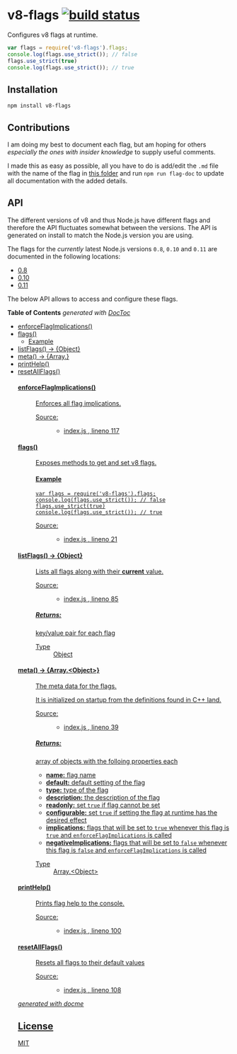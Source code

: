 # v8-flags [![build status](https://secure.travis-ci.org/thlorenz/v8-flags.png)](http://travis-ci.org/thlorenz/v8-flags)

Configures v8 flags at runtime.

```js
var flags = require('v8-flags').flags;
console.log(flags.use_strict()); // false
flags.use_strict(true)
console.log(flags.use_strict()); // true
```

## Installation

    npm install v8-flags

## Contributions

I am doing my best to document each flag, but am hoping for others *especially the ones with insider knowledge* to supply useful comments.

I made this as easy as possible, all you have to do is add/edit the `.md` file with the name of the flag in [this
folder](https://github.com/thlorenz/v8-flags/tree/master/scripts/comments) and run `npm run flag-doc` to
update all documentation with the added details.

## API

The different versions of v8 and thus Node.js have different flags and therefore the API fluctuates somewhat between the
versions. The API is generated on install to match the Node.js version you are using.

The flags for the *currently* latest Node.js versions `0.8`, `0.10` and `0.11` are documented in the following
locations:

- [0.8](https://github.com/thlorenz/v8-flags/blob/master/flags-0.8.md)
- [0.10](https://github.com/thlorenz/v8-flags/blob/master/flags-0.10.md)
- [0.11](https://github.com/thlorenz/v8-flags/blob/master/flags-0.11.md)

The below API allows to access and configure these flags.

<!-- START doctoc generated TOC please keep comment here to allow auto update -->
<!-- DON'T EDIT THIS SECTION, INSTEAD RE-RUN doctoc TO UPDATE -->
**Table of Contents**  *generated with [DocToc](http://doctoc.herokuapp.com/)*

- [enforceFlagImplications()](#enforceflagimplications)
- [flags()](#flags)
  - [Example](#example)
- [listFlags() → {Object}](#listflags--object)
- [meta() → {Array.<Object>}](#meta--arrayobject)
- [printHelp()](#printhelp)
- [resetAllFlags()](#resetallflags)

<!-- END doctoc generated TOC please keep comment here to allow auto update -->


<!-- START docme generated API please keep comment here to allow auto update -->
<!-- DON'T EDIT THIS SECTION, INSTEAD RE-RUN docme TO UPDATE -->

<div>
<div class="jsdoc-githubify">
<section>
<article>
<div class="container-overview">
<dl class="details">
</dl>
</div>
<dl>
<dt>
<h4 class="name" id="enforceFlagImplications"><span class="type-signature"></span>enforceFlagImplications<span class="signature">()</span><span class="type-signature"></span></h4>
</dt>
<dd>
<div class="description">
<p>Enforces all flag implications.</p>
</div>
<dl class="details">
<dt class="tag-source">Source:</dt>
<dd class="tag-source"><ul class="dummy">
<li>
<a href="https://github.com/thlorenz/v8-flags/blob/master/index.js">index.js</a>
<span>, </span>
<a href="https://github.com/thlorenz/v8-flags/blob/master/index.js#L117">lineno 117</a>
</li>
</ul></dd>
</dl>
</dd>
<dt>
<h4 class="name" id="flags"><span class="type-signature"></span>flags<span class="signature">()</span><span class="type-signature"></span></h4>
</dt>
<dd>
<div class="description">
<p>Exposes methods to get and set v8 flags.</p>
<h4>Example</h4>
<pre><code class="lang-js">var flags = require('v8-flags').flags;
console.log(flags.use_strict()); // false
flags.use_strict(true)
console.log(flags.use_strict()); // true</code></pre>
</div>
<dl class="details">
<dt class="tag-source">Source:</dt>
<dd class="tag-source"><ul class="dummy">
<li>
<a href="https://github.com/thlorenz/v8-flags/blob/master/index.js">index.js</a>
<span>, </span>
<a href="https://github.com/thlorenz/v8-flags/blob/master/index.js#L21">lineno 21</a>
</li>
</ul></dd>
</dl>
</dd>
<dt>
<h4 class="name" id="listFlags"><span class="type-signature"></span>listFlags<span class="signature">()</span><span class="type-signature"> &rarr; {Object}</span></h4>
</dt>
<dd>
<div class="description">
<p>Lists all flags along with their <strong>current</strong> value.</p>
</div>
<dl class="details">
<dt class="tag-source">Source:</dt>
<dd class="tag-source"><ul class="dummy">
<li>
<a href="https://github.com/thlorenz/v8-flags/blob/master/index.js">index.js</a>
<span>, </span>
<a href="https://github.com/thlorenz/v8-flags/blob/master/index.js#L85">lineno 85</a>
</li>
</ul></dd>
</dl>
<h5>Returns:</h5>
<div class="param-desc">
<p>key/value pair for each flag</p>
</div>
<dl>
<dt>
Type
</dt>
<dd>
<span class="param-type">Object</span>
</dd>
</dl>
</dd>
<dt>
<h4 class="name" id="meta"><span class="type-signature"></span>meta<span class="signature">()</span><span class="type-signature"> &rarr; {Array.&lt;Object>}</span></h4>
</dt>
<dd>
<div class="description">
<p>The meta data for the flags.</p>
<p>It is initialized on startup from the definitions found in C++ land.</p>
</div>
<dl class="details">
<dt class="tag-source">Source:</dt>
<dd class="tag-source"><ul class="dummy">
<li>
<a href="https://github.com/thlorenz/v8-flags/blob/master/index.js">index.js</a>
<span>, </span>
<a href="https://github.com/thlorenz/v8-flags/blob/master/index.js#L39">lineno 39</a>
</li>
</ul></dd>
</dl>
<h5>Returns:</h5>
<div class="param-desc">
<p>array of objects with the folloing properties each</p>
<ul>
<li><strong>name:</strong> flag name</li>
<li><strong>default:</strong> default setting of the flag</li>
<li><strong>type:</strong> type of the flag</li>
<li><strong>description:</strong> the description of the flag</li>
<li><strong>readonly:</strong> set <code>true</code> if flag cannot be set</li>
<li><strong>configurable:</strong> set <code>true</code> if setting the flag at runtime has the desired effect</li>
<li><strong>implications:</strong> flags that will be set to <code>true</code> whenever this flag is <code>true</code> and <code>enforceFlagImplications</code> is called</li>
<li><strong>negativeImplications:</strong> flags that will be set to <code>false</code> whenever this flag is <code>false</code> and <code>enforceFlagImplications</code> is called</li>
</ul>
</div>
<dl>
<dt>
Type
</dt>
<dd>
<span class="param-type">Array.&lt;Object></span>
</dd>
</dl>
</dd>
<dt>
<h4 class="name" id="printHelp"><span class="type-signature"></span>printHelp<span class="signature">()</span><span class="type-signature"></span></h4>
</dt>
<dd>
<div class="description">
<p>Prints flag help to the console.</p>
</div>
<dl class="details">
<dt class="tag-source">Source:</dt>
<dd class="tag-source"><ul class="dummy">
<li>
<a href="https://github.com/thlorenz/v8-flags/blob/master/index.js">index.js</a>
<span>, </span>
<a href="https://github.com/thlorenz/v8-flags/blob/master/index.js#L100">lineno 100</a>
</li>
</ul></dd>
</dl>
</dd>
<dt>
<h4 class="name" id="resetAllFlags"><span class="type-signature"></span>resetAllFlags<span class="signature">()</span><span class="type-signature"></span></h4>
</dt>
<dd>
<div class="description">
<p>Resets all flags to their default values</p>
</div>
<dl class="details">
<dt class="tag-source">Source:</dt>
<dd class="tag-source"><ul class="dummy">
<li>
<a href="https://github.com/thlorenz/v8-flags/blob/master/index.js">index.js</a>
<span>, </span>
<a href="https://github.com/thlorenz/v8-flags/blob/master/index.js#L108">lineno 108</a>
</li>
</ul></dd>
</dl>
</dd>
</dl>
</article>
</section>
</div>

*generated with [docme](https://github.com/thlorenz/docme)*
</div>
<!-- END docme generated API please keep comment here to allow auto update -->

## License

MIT
